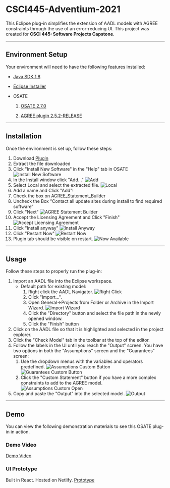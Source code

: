 # CSCI445-Adventium-2021

This Eclipse plug-in simplifies the extension of AADL models with AGREE constraints through the use of an error-reducing UI. This project was created for **CSCI 445: Software Projects Capstone**.

---

## Environment Setup

Your environment will need to have the following features installed:

- [Java SDK 1.8](https://www.oracle.com/java/technologies/javase/javase-jdk8-downloads.html)

- [Eclipse Installer](https://www.eclipse.org/downloads/packages/installer)

- OSATE
  1. [OSATE 2.7.0](https://osate-build.sei.cmu.edu/download/osate/stable/2.7.0/)

  2. [AGREE plugin 2.5.2-RELEASE](https://github.com/loonwerks/AGREE/releases/tag/2.5.2-RELEASE)

---

## Installation

Once the environment is set up, follow these steps:

1. Download [Plugin]("https://github.com/RileyAbr/CSCI445-Adventium-2021/blob/Exporting/AGREE%20Statement%20Builder%20Download.zip")
2. Extract the file downloaded
3. Click "Install New Software" in the "Help" tab in OSATE
![Install New Software](/screenshots/installation_help_install.png)
4. In the Install window click "Add..."
![Add](/screenshots/installation_install_window.png)
5. Select Local and select the extracted file.
![Local](/screenshots/add_local.png)
6. Add a name and Click "Add"!
7. Check the box on AGREE_Statement_Builder
8. Uncheck the Box “Contact all update sites during install to find required software”
9. Click "Next"
![AGREE Statement Builder](/screenshots/check_agree.png)
10. Accept the Licensing Agreement and Click "Finish"
![Accept Licensing Agreement](/screenshots/accept_license.png)
11. Click "Install anyway"
![Install Anyway](/screenshots/install_anyway.png)
12. Click "Restart Now"
![Restart Now](/screenshots/restart_now.png)
13. Plugin tab should be visible on restart.
![Now Available](/screenshots/now_available.png)

---

## Usage

Follow these steps to properly run the plug-in:

1. Import an AADL file into the Eclipse workspace.
    - Default path for existing model:
      1. Right click the AADL Navigator.
      ![Right Click](/screenshots/right_click.png)
      2. Click "Import...".
      3. Open General->Projects from Folder or Archive in the Import Wizard.
      ![Import Wizard](/screenshots/import_wizard.png)
      4. Click the "Directory" button and select the file path in the newly opened window.
      5. Click the "Finish" button
2. Click on the AADL file so that it is highlighted and selected in the project explorer.
3. Click the "Check Model" tab in the toolbar at the top of the editor.
4. Follow the labels in the UI until you reach the "Output" screen. You have two options in both the "Assumptions" screen and the "Guarantees" screen:
    1. Use the dropdown menus with the variables and operators predefined.
    ![Assumptions Custom Button](/screenshots/assumptions_custom.png)
    ![Guarantees Custom Button](/screenshots/guarantees_custom.png)
    2. Click the "Custom Statement" button if you have a more complex constraints to add to the AGREE model.
    ![Assumptions Custom Open](/screenshots/assumptions_custom_open.png)
5. Copy and paste the "Output" into the selected model.
![Output](/screenshots/output.png)

---

## Demo

You can view the following demonstration materials to see this OSATE plug-in in action.

### Demo Video

[Demo Video]()

### UI Prototype

Built in React. Hosted on Netlify.
[Prototype](https://adventium-gumbo-ui-prototype.netlify.app/)
